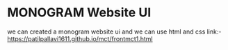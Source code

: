 # MONOGRAM Website UI
we can created a monogram website ui and we can use html and css 
link:-https://patilpallavi1611.github.io/mct/frontmct1.html

